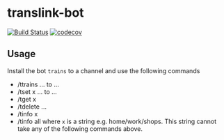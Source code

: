 # translink-bot
[![Build Status](https://travis-ci.org/ntyndall/translink.bot.svg?branch=master)](https://travis-ci.org/ntyndall/translink.bot)
[![codecov](https://codecov.io/gh/ntyndall/translink.bot/branch/master/graph/badge.svg)](https://codecov.io/gh/ntyndall/translink.bot)

## Usage
Install the bot `trains` to a channel and use the following commands
 - /ttrains ... to ...
 - /tset x ... to ...
 - /tget x
 - /tdelete ...
 - /tinfo x
 - /tinfo all
where `x` is a string e.g. home/work/shops. This string cannot take any of the following commands above.

